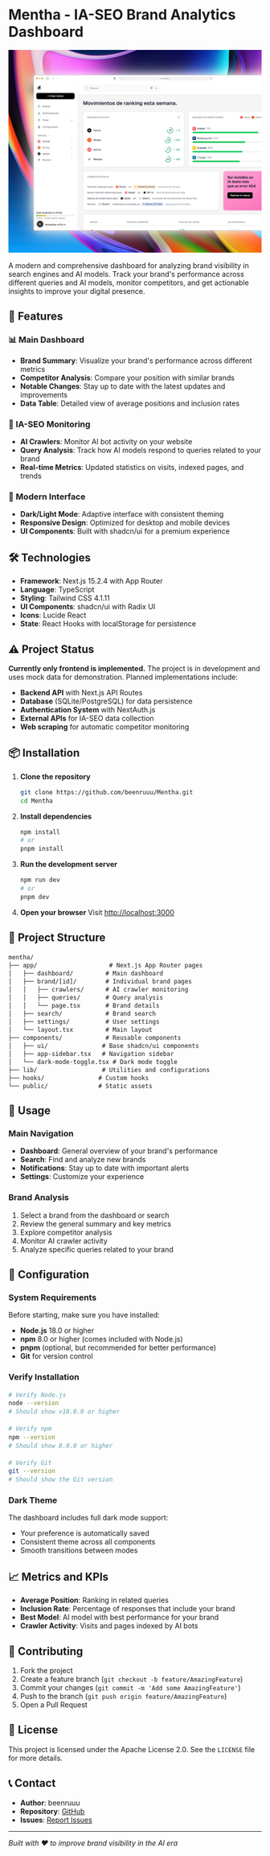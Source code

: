 # Mentha - IA-SEO Brand Analytics Dashboard

![Mentha Dashboard Preview](preview.jpeg)

A modern and comprehensive dashboard for analyzing brand visibility in search engines and AI models. Track your brand's performance across different queries and AI models, monitor competitors, and get actionable insights to improve your digital presence.

## 🚀 Features

### 📊 Main Dashboard
- **Brand Summary**: Visualize your brand's performance across different metrics
- **Competitor Analysis**: Compare your position with similar brands
- **Notable Changes**: Stay up to date with the latest updates and improvements
- **Data Table**: Detailed view of average positions and inclusion rates

### 🤖 IA-SEO Monitoring
- **AI Crawlers**: Monitor AI bot activity on your website
- **Query Analysis**: Track how AI models respond to queries related to your brand
- **Real-time Metrics**: Updated statistics on visits, indexed pages, and trends

### 🎨 Modern Interface
- **Dark/Light Mode**: Adaptive interface with consistent theming
- **Responsive Design**: Optimized for desktop and mobile devices
- **UI Components**: Built with shadcn/ui for a premium experience

## 🛠️ Technologies

- **Framework**: Next.js 15.2.4 with App Router
- **Language**: TypeScript
- **Styling**: Tailwind CSS 4.1.11
- **UI Components**: shadcn/ui with Radix UI
- **Icons**: Lucide React
- **State**: React Hooks with localStorage for persistence

## ⚠️ Project Status

**Currently only frontend is implemented.** The project is in development and uses mock data for demonstration. Planned implementations include:

- **Backend API** with Next.js API Routes
- **Database** (SQLite/PostgreSQL) for data persistence
- **Authentication System** with NextAuth.js
- **External APIs** for IA-SEO data collection
- **Web scraping** for automatic competitor monitoring

## 📦 Installation

1. **Clone the repository**
   ```bash
   git clone https://github.com/beenruuu/Mentha.git
   cd Mentha
   ```

2. **Install dependencies**
   ```bash
   npm install
   # or
   pnpm install
   ```

3. **Run the development server**
   ```bash
   npm run dev
   # or
   pnpm dev
   ```

4. **Open your browser**
   Visit [http://localhost:3000](http://localhost:3000)

## 📁 Project Structure

```
mentha/
├── app/                    # Next.js App Router pages
│   ├── dashboard/         # Main dashboard
│   ├── brand/[id]/        # Individual brand pages
│   │   ├── crawlers/      # AI crawler monitoring
│   │   ├── queries/       # Query analysis
│   │   └── page.tsx       # Brand details
│   ├── search/            # Brand search
│   ├── settings/          # User settings
│   └── layout.tsx         # Main layout
├── components/            # Reusable components
│   ├── ui/               # Base shadcn/ui components
│   ├── app-sidebar.tsx   # Navigation sidebar
│   └── dark-mode-toggle.tsx # Dark mode toggle
├── lib/                  # Utilities and configurations
├── hooks/               # Custom hooks
└── public/              # Static assets
```

## 🎯 Usage

### Main Navigation
- **Dashboard**: General overview of your brand's performance
- **Search**: Find and analyze new brands
- **Notifications**: Stay up to date with important alerts
- **Settings**: Customize your experience

### Brand Analysis
1. Select a brand from the dashboard or search
2. Review the general summary and key metrics
3. Explore competitor analysis
4. Monitor AI crawler activity
5. Analyze specific queries related to your brand

## 🔧 Configuration

### System Requirements

Before starting, make sure you have installed:

- **Node.js** 18.0 or higher
- **npm** 8.0 or higher (comes included with Node.js)
- **pnpm** (optional, but recommended for better performance)
- **Git** for version control

### Verify Installation

```bash
# Verify Node.js
node --version
# Should show v18.0.0 or higher

# Verify npm
npm --version
# Should show 8.0.0 or higher

# Verify Git
git --version
# Should show the Git version
```

### Dark Theme
The dashboard includes full dark mode support:
- Your preference is automatically saved
- Consistent theme across all components
- Smooth transitions between modes

## 📈 Metrics and KPIs

- **Average Position**: Ranking in related queries
- **Inclusion Rate**: Percentage of responses that include your brand
- **Best Model**: AI model with best performance for your brand
- **Crawler Activity**: Visits and pages indexed by AI bots

## 🤝 Contributing

1. Fork the project
2. Create a feature branch (`git checkout -b feature/AmazingFeature`)
3. Commit your changes (`git commit -m 'Add some AmazingFeature'`)
4. Push to the branch (`git push origin feature/AmazingFeature`)
5. Open a Pull Request

## 📝 License

This project is licensed under the Apache License 2.0. See the `LICENSE` file for more details.

## 📞 Contact

- **Author**: beenruuu
- **Repository**: [GitHub](https://github.com/beenruuu/mentha)
- **Issues**: [Report Issues](https://github.com/beenruuu/mentha/issues)

---

*Built with ❤️ to improve brand visibility in the AI era*